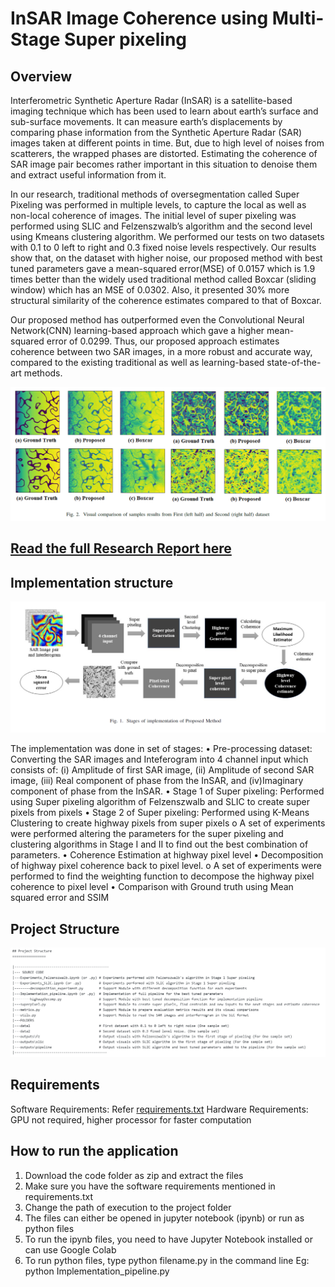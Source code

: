 # InSAR Image Coherence using Multi-Stage Super pixeling

## Overview
Interferometric Synthetic Aperture Radar (InSAR) is a satellite-based imaging technique which has been used to learn about earth’s surface and sub-surface movements. It can measure earth’s displacements by comparing phase information from the Synthetic Aperture Radar (SAR) images taken at different points in time. But, due to high level of noises from scatterers, the wrapped phases are distorted. Estimating the coherence of SAR image pair becomes rather important in this situation to denoise them and extract useful information from it.

In our research, traditional methods of oversegmentation called Super Pixeling was performed in multiple levels, to capture the local as well as non-local coherence of images. The initial level of super pixeling was performed using SLIC and Felzenszwalb’s algorithm and the second level using Kmeans clustering algorithm. We performed our tests on two datasets with 0.1 to 0 left to right and 0.3 fixed noise levels respectively. Our results show that, on the dataset with higher noise, our proposed method with best tuned parameters gave a mean-squared error(MSE) of 0.0157 which is 1.9 times better than the widely used traditional method called Boxcar (sliding window) which has an MSE of 0.0302. Also, it presented 30% more structural similarity of the coherence estimates compared to that of Boxcar.

Our proposed method has outperformed even the Convolutional Neural Network(CNN) learning-based approach which gave a higher mean-squared error of 0.0299. Thus, our proposed approach estimates coherence between two SAR images, in a more robust and accurate way, compared to the existing traditional as well as learning-based state-of-the-art methods.

![GitHub Logo](/misc/results.PNG)

## [Read the full Research Report here](https://github.com/fcUalberta/InSARImageCoherence/blob/main/misc/InSAR%20Image%20Coherence%20Project%20Report.pdf)



## Implementation structure

![GitHub Logo](/misc/implementation.PNG)

The implementation was done in set of stages:
•	Pre-processing dataset: Converting the SAR images and Inteferogram into 4 channel input which consists of: (i) Amplitude of first SAR image, (ii) Amplitude of second SAR image, (iii) Real component of phase from the InSAR, and (iv)Imaginary component of phase from the InSAR.
•	Stage 1 of Super pixeling: Performed using Super pixeling algorithm of Felzenszwalb and SLIC to create super pixels from pixels
•	Stage 2 of Super pixeling: Performed using K-Means Clustering to create highway pixels from super pixels
o	A set of experiments were performed altering the parameters for the super pixeling and clustering algorithms in Stage I and II to find out the best combination of parameters.
•	Coherence Estimation at highway pixel level
•	Decomposition of highway pixel coherence back to pixel level.
o	A set of experiments were performed to find the weighting function to decompose the highway pixel coherence to pixel level
•	Comparison with Ground truth using Mean squared error and SSIM


## Project Structure
![GitHub Logo](/misc/ProjectStructure.PNG)

## Requirements
Software Requirements: Refer [requirements.txt](https://github.com/fcUalberta/InSARImageCoherence/blob/main/requirements.txt)
Hardware Requirements: GPU not required, higher processor for faster computation


## How to run the application
1. Download the code folder as  zip and extract the files
2. Make sure you have the software requirements mentioned in requirements.txt
3. Change the path of execution to the project folder
4. The files can either be opened in jupyter notebook (ipynb) or run as python files
5. To run the ipynb files, you need to have Jupyter Notebook installed or can use Google Colab
6. To run python files, type python filename.py in the command line
	Eg: python Implementation_pipeline.py

